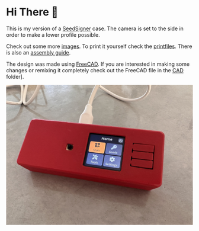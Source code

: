 # Hi There 👋
This is my version of a [SeedSigner](https://github.com/SeedSigner/seedsigner) case. The camera is set to the side in order to make a lower profile possible.

Check out some more [images](/images/). 
To print it yourself check the [printfiles](/printfiles). 
There is also an [assembly guide](./Assembly.md).

The design was made using [FreeCAD](https://www.freecad.org). If you are interested in making some changes or remixing it completely check out the FreeCAD file in the [CAD](/CAD/) folder].  

<picture>
<img alt="Shows the signercase with seedsigner software running." src="/images/signercase.jpeg">
</picture>
